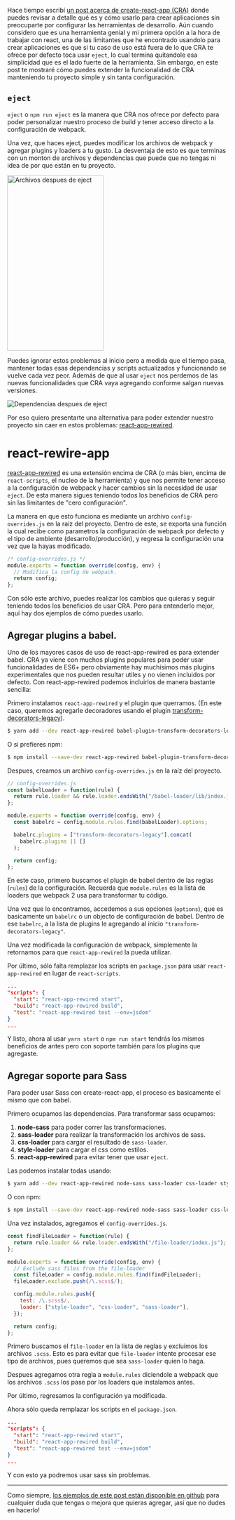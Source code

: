 [//]: # "title   - Extender create-react-app con react-app-rewire     "
[//]: # "tags    - javascript, tooling, react, node, npm, babel, sass "
[//]: # "id      - 35                                                 "
[//]: # "date    - 2017.06.16                                         "
[//]: # "url     - extender-create-react-app                          "
[//]: # "excerpt - Extiende CRA y agrega funcionalidades extra sin necesidad de hacer eject y perder la conveniencia que te ofrece. "

Hace tiempo escribí [un post acerca de create-react-app (CRA)](https://yayu.dev/blog/posts/create-react-app) donde puedes revisar a detalle qué es y cómo usarlo para crear aplicaciones sin preocuparte por configurar las herramientas de desarrollo. Aún cuando considero que es una herramienta genial y mi primera opción a la hora de trabajar con react, una de las limitantes que he encontrado usandolo para crear aplicaciones es que si tu caso de uso está fuera de lo que CRA te ofrece por defecto toca usar `eject`, lo cual termina quitandole esa simplicidad que es el lado fuerte de la herramienta. Sin embargo, en este post te mostraré cómo puedes extender la funcionalidad de CRA manteniendo tu proyecto simple y sin tanta configuración.

## `eject`

`eject` o `npm run eject` es la manera que CRA nos ofrece por defecto para poder personalizar nuestro proceso de build y tener acceso directo a la configuración de webpack.

Una vez, que haces eject, puedes modificar los archivos de webpack y agregar plugins y loaders a tu gusto. La desventaja de esto es que terminas con un monton de archivos y dependencias que puede que no tengas ni idea de por que están en tu proyecto.

<img src="https://s3-us-west-1.amazonaws.com/datyayu-xyz/blog/images/035-1-archivos-despues-de-eject.jpg" alt="Archivos despues de eject" height="400px" width="220px" style="width:220px;height:400px;" />

Puedes ignorar estos problemas al inicio pero a medida que el tiempo pasa, mantener todas esas dependencias y scripts actualizados y funcionando se vuelve cada vez peor. Además de que al usar `eject` nos perdemos de las nuevas funcionalidades que CRA vaya agregando conforme salgan nuevas versiones.

<img src="https://s3-us-west-1.amazonaws.com/datyayu-xyz/blog/images/035-2-dependencias-despues-de-eject.jpg" alt="Dependencias despues de eject" />

Por eso quiero presentarte una alternativa para poder extender nuestro proyecto sin caer en estos problemas: [react-app-rewired](https://github.com/timarney/react-app-rewired).

# react-rewire-app

[react-app-rewired](https://github.com/timarney/react-app-rewired) es una extensión encima de CRA (o más bien, encima de `react-scripts`, el nucleo de la herramienta) y que nos permite tener acceso a la configuración de webpack y hacer cambios sin la necesidad de usar `eject`. De esta manera sigues teniendo todos los beneficios de CRA pero sin las limitantes de "cero configuración".

La manera en que esto funciona es mediante un archivo `config-overrides.js` en la raíz del proyecto. Dentro de este, se exporta una función la cual recibe como parametros la configuración de webpack por defecto y el tipo de ambiente (desarrollo/producción), y regresa la configuración una vez que la hayas modificado.

```js
/* config-overrides.js */
module.exports = function override(config, env) {
  // Modifica la config de webpack.
  return config;
};
```

Con sólo este archivo, puedes realizar los cambios que quieras y seguir teniendo todos los beneficios de usar CRA. Pero para entenderlo mejor, aquí hay dos ejemplos de cómo puedes usarlo.

## Agregar plugins a babel.

Uno de los mayores casos de uso de react-app-rewired es para extender babel. CRA ya viene con muchos plugins populares para poder usar funcionalidades de ES6+ pero obviamente hay muchisimos más plugins experimentales que nos pueden resultar utiles y no vienen incluidos por defecto. Con react-app-rewired podemos incluirlos de manera bastante sencilla:

Primero instalamos `react-app-rewired` y el plugin que querramos. (En este caso, queremos agregarle decoradores usando el plugin [transform-decorators-legacy](https://github.com/loganfsmyth/babel-plugin-transform-decorators-legacy)).

```sh
$ yarn add --dev react-app-rewired babel-plugin-transform-decorators-legacy
```

O si prefieres npm:

```sh
$ npm install --save-dev react-app-rewired babel-plugin-transform-decorators-legacy
```

Despues, creamos un archivo `config-overrides.js` en la raíz del proyecto.

```js
// config-overrides.js
const babelLoader = function(rule) {
  return rule.loader && rule.loader.endsWith("/babel-loader/lib/index.js");
};

module.exports = function override(config, env) {
  const babelrc = config.module.rules.find(babelLoader).options;

  babelrc.plugins = ["transform-decorators-legacy"].concat(
    babelrc.plugins || []
  );

  return config;
};
```

En este caso, primero buscamos el plugin de babel dentro de las reglas (`rules`) de la configuración. Recuerda que `module.rules` es la lista de loaders que webpack 2 usa para transformar tu código.

Una vez que lo encontramos, accedemos a sus opciones (`options`), que es basicamente un `babelrc` o un objecto de configuración de babel. Dentro de ese `babelrc`, a la lista de plugins le agregando al inicio `"transform-decorators-legacy"`.

Una vez modificada la configuración de webpack, simplemente la retornamos para que `react-app-rewired` la pueda utilizar.

Por último, sólo falta remplazar los scripts en `package.json` para usar `react-app-rewired` en lugar de `react-scripts`.

```json
...
"scripts": {
  "start": "react-app-rewired start",
  "build": "react-app-rewired build",
  "test": "react-app-rewired test --env=jsdom"
}
...
```

Y listo, ahora al usar `yarn start` o `npm run start` tendrás los mismos beneficios de antes pero con soporte también para los plugins que agregaste.

## Agregar soporte para Sass

Para poder usar Sass con create-react-app, el proceso es basicamente el mismo que con babel.

Primero ocupamos las dependencias. Para transformar sass ocupamos:

1. **node-sass** para poder correr las transformaciones.
2. **sass-loader** para realizar la transformación los archivos de sass.
3. **css-loader** para cargar el resultado de `sass-loader`.
4. **style-loader** para cargar el css como estilos.
5. **react-app-rewired** para evitar tener que usar `eject`.

Las podemos instalar todas usando:

```sh
$ yarn add --dev react-app-rewired node-sass sass-loader css-loader style-loader
```

O con npm:

```sh
$ npm install --save-dev react-app-rewired node-sass sass-loader css-loader style-loader
```

Una vez instalados, agregamos el `config-overrides.js`.

```js
const findFileLoader = function(rule) {
  return rule.loader && rule.loader.endsWith("/file-loader/index.js");
};

module.exports = function override(config, env) {
  // Exclude sass files from the file-loader
  const fileLoader = config.module.rules.find(findFileLoader);
  fileLoader.exclude.push(/\.scss$/);

  config.module.rules.push({
    test: /\.scss$/,
    loader: ["style-loader", "css-loader", "sass-loader"],
  });

  return config;
};
```

Primero buscamos el `file-loader` en la lista de reglas y excluimos los archivos `.scss`. Esto es para evitar que `file-loader` intente procesar ese tipo de archivos, pues queremos que sea `sass-loader` quien lo haga.

Despues agregamos otra regla a `module.rules` diciendole a webpack que los archivos `.scss` los pase por los loaders que instalamos antes.

Por último, regresamos la configuración ya modificada.

Ahora sólo queda remplazar los scripts en el `package.json`.

```json
...
"scripts": {
  "start": "react-app-rewired start",
  "build": "react-app-rewired build",
  "test": "react-app-rewired test --env=jsdom"
}
...
```

Y con esto ya podremos usar sass sin problemas.

---

Como siempre, [los ejemplos de este post están disponible en github](https://github.com/datyayu-xyz/extender-create-react-app) para cualquier duda que tengas o mejora que quieras agregar, ¡así que no dudes en hacerlo!
